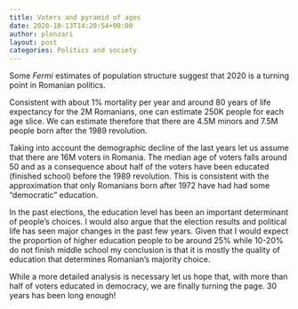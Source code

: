 ```yaml
---
title: Voters and pyramid of ages
date: 2020-10-13T14:20:54+00:00
author: plonzari
layout: post
categories: Politics and society
---
```

<p class="has-text-align-left">
  Some <em>Fermi </em>estimates of population structure suggest that 2020 is a turning point in Romanian politics.
</p>

Consistent with about 1% mortality per year and around 80 years of life expectancy for the 2M Romanians, one can estimate 250K people for each age slice. We can estimate therefore that there are 4.5M minors and 7.5M people born after the 1989 revolution. 

Taking into account the demographic decline of the last years let us assume that there are 16M voters in Romania. The median age of voters falls around 50 and as a consequence about half of the voters have been educated (finished school) before the 1989 revolution. This is consistent with the approximation that only Romanians born after 1972 have had had some &#8220;democratic&#8221; education.

In the past elections, the education level has been an important determinant of people&#8217;s choices. I would also argue that the election results and political life has seen major changes in the past few years. Given that I would expect the proportion of higher education people to be around 25% while 10-20% do not finish middle school my conclusion is that it is mostly the quality of education that determines Romanian&#8217;s majority choice. 

While a more detailed analysis is necessary let us hope that, with more than half of voters educated in democracy, we are finally turning the page. 30 years has been long enough!